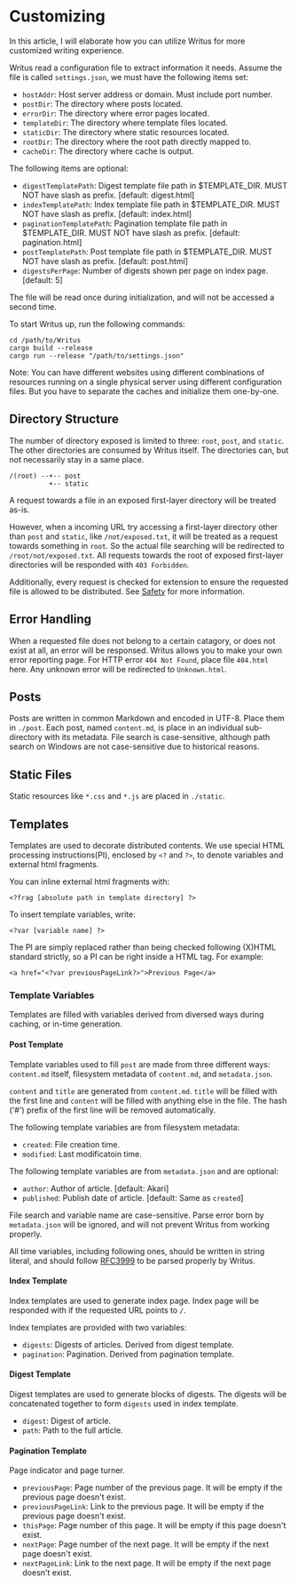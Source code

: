 # Customizing

In this article, I will elaborate how you can utilize Writus for more customized
writing experience.

Writus read a configuration file to extract information it needs. Assume the
file is called `settings.json`, we must have the following items set:

- `hostAddr`: Host server address or domain. Must include port number.
- `postDir`: The directory where posts located.
- `errorDir`: The directory where error pages located.
- `templateDir`: The directory where template files located.
- `staticDir`: The directory where static resources located.
- `rootDir`: The directory where the root path directly mapped to.
- `cacheDir`: The directory where cache is output.

The following items are optional:

- `digestTemplatePath`: Digest template file path in $TEMPLATE_DIR. MUST NOT
have slash as prefix. [default: digest.html]
- `indexTemplatePath`: Index template file path in $TEMPLATE_DIR. MUST NOT have
slash as prefix. [default: index.html]
- `paginationTemplatePath`: Pagination template file path in $TEMPLATE_DIR. MUST
NOT have slash as prefix. [default: pagination.html]
- `postTemplatePath`: Post template file path in $TEMPLATE_DIR. MUST NOT have
slash as prefix. [default: post.html]
- `digestsPerPage`: Number of digests shown per page on index page. [default: 5]

The file will be read once during initialization, and will not be accessed a
second time.

To start Writus up, run the following commands:

```
cd /path/to/Writus
cargo build --release
cargo run --release "/path/to/settings.json"
```

Note: You can have different websites using different combinations of resources
running on a single physical server using different configuration files. But you
have to separate the caches and initialize them one-by-one.

## Directory Structure

The number of directory exposed is limited to three: `root`, `post`, and
`static`. The other directories are consumed by Writus itself. The directories
can, but not necessarily stay in a same place.

```
/(root) --+-- post
          +-- static
```

A request towards a file in an exposed first-layer directory will be treated
as-is.

However, when a incoming URL try accessing a first-layer directory other than
`post` and `static`, like `/not/exposed.txt`, it will be treated as a request
towards something in `root`. So the actual file searching will be redirected to
`/root/not/exposed.txt`. All requests towards the root of exposed first-layer
directories will be responded with `403 Forbidden`.

Additionally, every request is checked for extension to ensure the requested
file is allowed to be distributed. See [Safety](/doc/safety.md) for more
information.

## Error Handling

When a requested file does not belong to a certain catagory, or does not exist
at all, an error will be responsed. Writus allows you to make your own error
reporting page. For HTTP error `404 Not Found`, place file `404.html` here. Any
unknown error will be redirected to `Unknown.html`.

## Posts

Posts are written in common Markdown and encoded in UTF-8. Place them in
`./post`. Each post, named `content.md`, is place in an individual sub-directory
with its metadata. File search is case-sensitive, although path search on
Windows are not case-sensitive due to historical reasons.

## Static Files

Static resources like `*.css` and `*.js` are placed in `./static`.

## Templates

Templates are used to decorate distributed contents. We use special HTML
processing instructions(PI), enclosed by `<?` and `?>`, to denote variables and
external html fragments.

You can inline external html fragments with:

```
<?frag [absolute path in template directory] ?>
```

To insert template variables, write:

```
<?var [variable name] ?>
```

The PI are simply replaced rather than being checked following (X)HTML standard
strictly, so a PI can be right inside a HTML tag. For example:

```
<a href="<?var previousPageLink?>">Previous Page</a>
```

### Template Variables

Templates are filled with variables derived from diversed ways during caching,
or in-time generation.

#### Post Template

Template variables used to fill `post` are made from three different ways:
`content.md` itself, filesystem metadata of `content.md`, and `metadata.json`.

`content` and `title` are generated from `content.md`. `title` will be filled
with the first line and `content` will be filled with anything else in the file.
The hash ('#') prefix of the first line will be removed automatically.

The following template variables are from filesystem metadata:

- `created`: File creation time.
- `modified`: Last modificatoin time.

The following template variables are from `metadata.json` and are optional:

- `author`: Author of article. [default: Akari]
- `published`: Publish date of article. [default: Same as `created`]

File search and variable name are case-sensitive. Parse error born by
`metadata.json` will be ignored, and will not prevent Writus from working
properly.

All time variables, including following ones, should be written in string
literal, and should follow [RFC3999](https://tools.ietf.org/html/rfc3339) to be
parsed properly by Writus.

#### Index Template

Index templates are used to generate index page. Index page will be responded
with if the requested URL points to `/`.

Index templates are provided with two variables:

- `digests`: Digests of articles. Derived from digest template.
- `pagination`: Pagination. Derived from pagination template.

#### Digest Template

Digest templates are used to generate blocks of digests. The digests will be
concatenated together to form `digests` used in index template.

- `digest`: Digest of article.
- `path`: Path to the full article.

#### Pagination Template

Page indicator and page turner.

- `previousPage`: Page number of the previous page. It will be empty if the
previous page doesn't exist.
- `previousPageLink`: Link to the previous page. It will be empty if the
previous page doesn't exist.
- `thisPage`: Page number of this page. It will be empty if this page doesn't
exist.
- `nextPage`: Page number of the next page. It will be empty if the next page
doesn't exist.
- `nextPageLink`: Link to the next page. It will be empty if the next page
doesn't exist.
